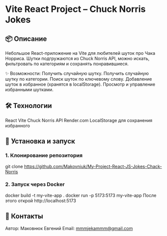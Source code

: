 # Vite React Project – Chuck Norris Jokes

## 📦 Описание

Небольшое React-приложение на Vite для любителей шуток про Чака Норриса.
Шутки подгружаются из Chuck Norris API, можно искать, фильтровать по категориям и сохранять понравившиеся.

✨ Возможности:
Получить случайную шутку.
Получить случайную шутку по категории.
Поиск шуток по ключевому слову.
Добавление шуток в избранное (хранятся в localStorage).
Просмотр и управление избранными шутками.

## 🛠 Технологии

React
Vite
Chuck Norris API
Render.com
LocalStorage для сохранения избранного

## 🚀 Установка и запуск

### 1. Клонирование репозитория

git clone https://github.com/Makovniuk/My-Project-React-JS-Jokes-Chack-Norris

### 2. Запуск через Docker

docker build -t my-vite-app .
docker run -p 5173:5173 my-vite-app
После этого открой http://localhost:5173

## 📌 Контакты

Автор: Маковнюк Евгений
Email: mmmjekammm@gmail.com
